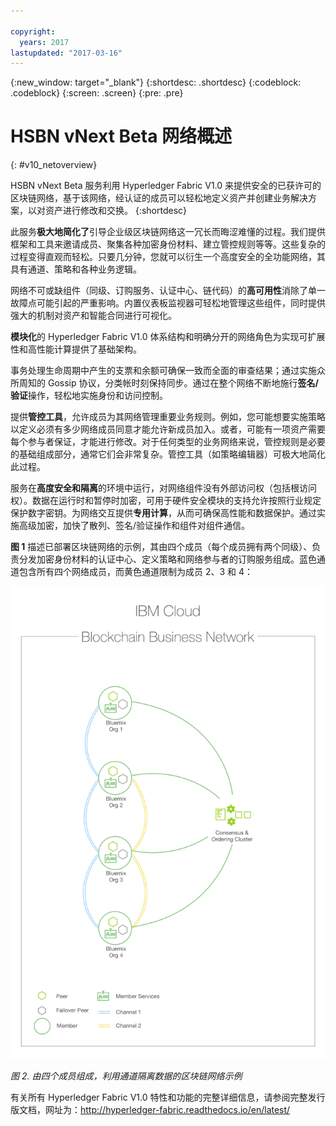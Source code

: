 ```yaml
---

copyright:
  years: 2017
lastupdated: "2017-03-16"
---
```


{:new_window: target="_blank"}
{:shortdesc: .shortdesc}
{:codeblock: .codeblock}
{:screen: .screen}
{:pre: .pre}


# HSBN vNext Beta 网络概述
{: #v10_netoverview}


HSBN vNext Beta 服务利用 Hyperledger Fabric V1.0 来提供安全的已获许可的区块链网络，基于该网络，经认证的成员可以轻松地定义资产并创建业务解决方案，以对资产进行修改和交换。
{:shortdesc}

此服务**极大地简化了**引导企业级区块链网络这一冗长而晦涩难懂的过程。我们提供框架和工具来邀请成员、聚集各种加密身份材料、建立管控规则等等。这些复杂的过程变得直观而轻松。只要几分钟，您就可以衍生一个高度安全的全功能网络，其具有通道、策略和各种业务逻辑。  

网络不可或缺组件（同级、订购服务、认证中心、链代码）的**高可用性**消除了单一故障点可能引起的严重影响。内置仪表板监视器可轻松地管理这些组件，同时提供强大的机制对资产和智能合同进行可视化。

**模块化**的 Hyperledger Fabric V1.0 体系结构和明确分开的网络角色为实现可扩展性和高性能计算提供了基础架构。  

事务处理生命周期中产生的支票和余额可确保一致而全面的审查结果；通过实施众所周知的 Gossip 协议，分类帐时刻保持同步。通过在整个网络不断地施行**签名/验证**操作，轻松地实施身份和访问控制。  

提供**管控工具**，允许成员为其网络管理重要业务规则。例如，您可能想要实施策略以定义必须有多少网络成员同意才能允许新成员加入。或者，可能有一项资产需要每个参与者保证，才能进行修改。对于任何类型的业务网络来说，管控规则是必要的基础组成部分，通常它们会非常复杂。管控工具（如策略编辑器）可极大地简化此过程。

服务在**高度安全和隔离**的环境中运行，对网络组件没有外部访问权（包括根访问权）。数据在运行时和暂停时加密，可用于硬件安全模块的支持允许按照行业规定保护数字密钥。为网络交互提供**专用计算**，从而可确保高性能和数据保护。通过实施高级加密，加快了散列、签名/验证操作和组件对组件通信。

**图 1** 描述已部署区块链网络的示例，其由四个成员（每个成员拥有两个同级）、负责分发加密身份材料的认证中心、定义策略和网络参与者的订购服务组成。蓝色通道包含所有四个网络成员，而黄色通道限制为成员 2、3 和 4：

![区块链网络](images/blockchain_network.png "示例区块链网络")

*图 2. 由四个成员组成，利用通道隔离数据的区块链网络示例*

有关所有 Hyperledger Fabric V1.0 特性和功能的完整详细信息，请参阅完整发行版文档，网址为：http://hyperledger-fabric.readthedocs.io/en/latest/
